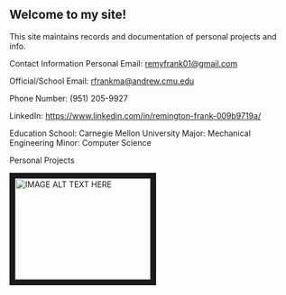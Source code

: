 ## Welcome to my site!

This site maintains records and documentation of personal projects and info.

Contact Information
  Personal Email: <remyfrank01@gmail.com>   
  
  Official/School Email: <rfrankma@andrew.cmu.edu>
  
  Phone Number: (951) 205-9927
  
  LinkedIn: https://www.linkedin.com/in/remington-frank-009b9719a/
  
Education
  School: Carnegie Mellon University
  Major: Mechanical Engineering
  Minor: Computer Science
  
 Personal Projects

<a href="http://www.youtube.com/watch?feature=player_embedded&v=idSlaYLO3qE
" target="_blank"><img src="http://img.youtube.com/vi/idSlaYLO3qE/0.jpg" 
alt="IMAGE ALT TEXT HERE" width="240" height="180" border="10" /></a>

